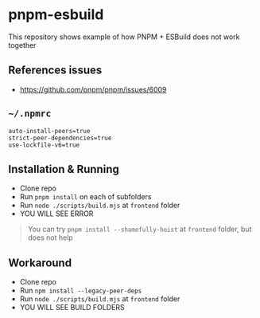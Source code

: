 # pnpm-esbuild

This repository shows example of how PNPM + ESBuild does not work together

## References issues

- https://github.com/pnpm/pnpm/issues/6009

## `~/.npmrc`

```
auto-install-peers=true
strict-peer-dependencies=true
use-lockfile-v6=true
```

## Installation & Running

- Clone repo
- Run `pnpm install` on each of subfolders
- Run `node ./scripts/build.mjs` at `frontend` folder
- YOU WILL SEE ERROR

> You can try `pnpm install --shamefully-hoist` at `frontend` folder, but does not help

## Workaround

- Clone repo
- Run `npm install --legacy-peer-deps`
- Run `node ./scripts/build.mjs` at `frontend` folder
- YOU WILL SEE BUILD FOLDERS
